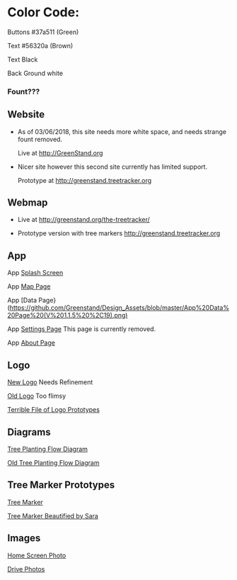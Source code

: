 # Color Code:
  Buttons #37a511 (Green)

  Text #56320a (Brown)

  Text Black 

  Back Ground white

### Fount???

## Website

* As of 03/06/2018, this site needs more white space, and needs strange fount removed.
  
    Live at http://GreenStand.org

* Nicer site however this second site currently has limited support.

    Prototype at http://greenstand.treetracker.org

## Webmap 

* Live at http://greenstand.org/the-treetracker/

* Prototype version with tree markers http://greenstand.treetracker.org

## App 

  App [Splash Screen](https://github.com/Greenstand/Design_Assets/blob/master/App%20Splash%20Screen%20(V%201.1.5).png)

  App [Map Page](https://github.com/Greenstand/Design_Assets/blob/master/App%20Map%20Page%20(v1.1.5%2C19).png)

  App [Data Page}(https://github.com/Greenstand/Design_Assets/blob/master/App%20Data%20Page%20(V%201.1.5%20%2C19).png)

  App [Settings Page](https://github.com/Greenstand/Design_Assets/blob/master/App%20Settings%20Page%20(1.1.5%2C19).png) This page is currently removed.

  App [About Page](https://github.com/Greenstand/Design_Assets/blob/master/App%20About%20Page%20(1.1.6).png)


## Logo
  [New Logo](https://github.com/Greenstand/Design_Assets/blob/master/Logo.jpg) Needs Refinement

  [Old Logo](https://github.com/Greenstand/Design_Assets/blob/master/Old%20Logo.jpg) Too flimsy

  [Terrible File of Logo Prototypes](https://drive.google.com/drive/folders/0B2vux3gkq42OfkNoSTBGa3k3bklCRjJkWXBzQlNnb21YTktWemVUbVVtU2UwUUVTUEZVb0E?usp=sharing)

## Diagrams

  [Tree Planting Flow Diagram](https://github.com/Greenstand/Design_Assets/blob/master/Tree-Planting%20Flow%20Diagram.png)

  [Old Tree Planting Flow Diagram](https://github.com/Greenstand/Design_Assets/blob/master/Old%20Tree%20Planting%20Flow%20Diagram.jpg)

## Tree Marker Prototypes
  [Tree Marker](https://github.com/Greenstand/Design_Assets/blob/master/Old%20Logo.jpg)

  [Tree Marker Beautified by Sara](https://github.com/Greenstand/Design_Assets/blob/master/Tree%20Marker.png)

## Images
  [Home Screen Photo](https://github.com/Greenstand/Design_Assets/blob/master/Baby%20Tree%20Photo.jpg)

  [Drive Photos](https://drive.google.com/drive/folders/0B2vux3gkq42OfkZZWG9QT094ZDBKYmVQalgteDRBZzFSQ083ZjdiSzU3U3JiVXpzcFIzSUU?usp=sharing)
